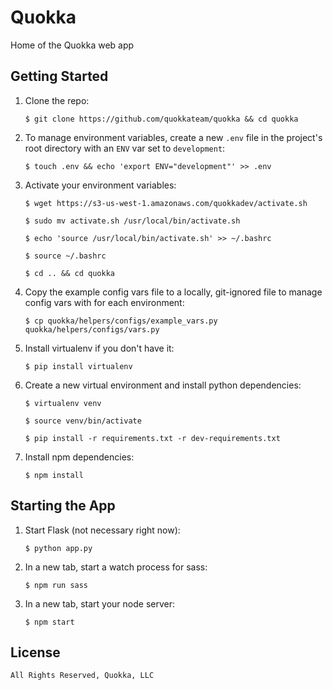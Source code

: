 # Quokka

Home of the Quokka web app

## Getting Started

1. Clone the repo:

    ```
    $ git clone https://github.com/quokkateam/quokka && cd quokka
    ```

2. To manage environment variables, create a new `.env` file in the project's root directory with an `ENV` var set to `development`:

    ```
    $ touch .env && echo 'export ENV="development"' >> .env
    ```

3. Activate your environment variables:

    ```
    $ wget https://s3-us-west-1.amazonaws.com/quokkadev/activate.sh
    ```
    ```
    $ sudo mv activate.sh /usr/local/bin/activate.sh
    ```
    ```
    $ echo 'source /usr/local/bin/activate.sh' >> ~/.bashrc
    ```
    ```
    $ source ~/.bashrc
    ```
    ```
    $ cd .. && cd quokka
    ```
4. Copy the example config vars file to a locally, git-ignored file to manage config vars with for each environment:

    ```
    $ cp quokka/helpers/configs/example_vars.py quokka/helpers/configs/vars.py
    ```

5. Install virtualenv if you don't have it:

    ```
    $ pip install virtualenv
    ```

6. Create a new virtual environment and install python dependencies:

    ```
    $ virtualenv venv
    ```
    ```
    $ source venv/bin/activate
    ```
    ```
    $ pip install -r requirements.txt -r dev-requirements.txt
    ```

7. Install npm dependencies:

    ```
    $ npm install
    ```

## Starting the App

1. Start Flask (not necessary right now):

    ```
    $ python app.py
    ```

2. In a new tab, start a watch process for sass:

    ```
    $ npm run sass
    ```

3. In a new tab, start your node server:

    ```
    $ npm start
    ```

## License

    All Rights Reserved, Quokka, LLC
